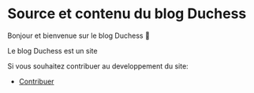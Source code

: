 # Source et contenu du blog Duchess

Bonjour et bienvenue sur le blog Duchess 🥳

Le blog Duchess est un site

Si vous souhaitez contribuer au developpement du site:
- [Contribuer](CONTRIBUTING.md)